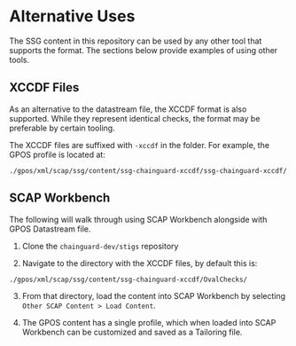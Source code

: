 # Alternative Uses

The SSG content in this repository can be used by any other tool that supports
the format. The sections below provide examples of using other tools.

## XCCDF Files

As an alternative to the datastream file, the XCCDF format is also supported. While they represent identical checks, the format may be preferable by certain tooling.

The XCCDF files are suffixed with `-xccdf` in the folder. For example, the GPOS profile is located at:

```
./gpos/xml/scap/ssg/content/ssg-chainguard-xccdf/ssg-chainguard-xccdf/
```

## SCAP Workbench

The following will walk through using SCAP Workbench alongside with GPOS Datastream file.

1. Clone the `chainguard-dev/stigs` repository

2. Navigate to the directory with the XCCDF files, by default this is:

```
./gpos/xml/scap/ssg/content/ssg-chainguard-xccdf/OvalChecks/
```

3. From that directory, load the content into SCAP Workbench by selecting `Other SCAP Content > Load Content`.

4. The GPOS content has a single profile, which when loaded into SCAP Workbench can be customized and saved as a Tailoring file.
